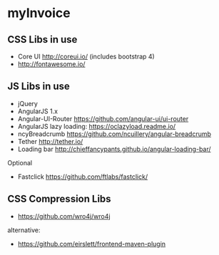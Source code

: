 # myInvoice
## CSS Libs in use
* Core UI http://coreui.io/ (includes bootstrap 4)
* http://fontawesome.io/

## JS Libs in use
* jQuery
* AngularJS 1.x
* Angular-UI-Router https://github.com/angular-ui/ui-router
* AngularJS lazy loading: https://oclazyload.readme.io/
* ncyBreadcrumb https://github.com/ncuillery/angular-breadcrumb
* Tether http://tether.io/
* Loading bar http://chieffancypants.github.io/angular-loading-bar/

Optional
* Fastclick https://github.com/ftlabs/fastclick/

## CSS Compression Libs
* https://github.com/wro4j/wro4j

alternative:
* https://github.com/eirslett/frontend-maven-plugin